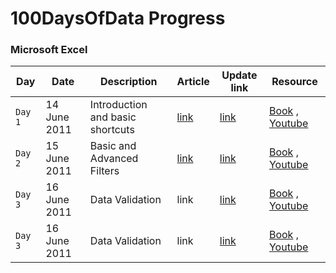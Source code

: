 
# 100DaysOfData Progress

### Microsoft Excel

| Day  | Date | Description  | Article   | Update link  | Resource  |
|---|---|---|---|---|---|
| `Day 1`  | 14 June 2011 |Introduction and basic shortcuts  | [link](https://lourdemary.hashnode.dev/day-01-of-100-days-of-code-in-data-analytics-microsoft-excel-fundamentals#heading-excel-but-why)  |  [link](https://twitter.com/DataNoMadd/status/1536421127458652160)  | [Book](http://excelpro.ir/wp-content/uploads/2015/10/Excel_2010_For_Dummies.pdf) , [Youtube](https://www.youtube.com/c/LeilaGharani)|
| `Day 2`  | 15 June 2011 |Basic and Advanced Filters  | [link](https://lourdemary.hashnode.dev/day-02-of-100-days-of-code-in-data-analytics-basic-excel-filter)  |  [link](https://twitter.com/DataNoMadd/status/1536740802893729792)  | [Book](http://excelpro.ir/wp-content/uploads/2015/10/Excel_2010_For_Dummies.pdf) , [Youtube](https://www.youtube.com/c/LeilaGharani)|
| `Day 3`  | 16 June 2011 |Data Validation  | link |  [link](https://twitter.com/DataNoMadd/status/1537133444936790016?s=20&t=Lh97FDbBQbLbcivNLLvJBw)  | [Book](http://excelpro.ir/wp-content/uploads/2015/10/Excel_2010_For_Dummies.pdf) , [Youtube](https://www.youtube.com/c/LeilaGharani)|
| `Day 3`  | 16 June 2011 |Data Validation  | link |  [link](https://twitter.com/DataNoMadd/status/1537492067672215552?s=20&t=Lh97FDbBQbLbcivNLLvJBw)  | [Book](http://excelpro.ir/wp-content/uploads/2015/10/Excel_2010_For_Dummies.pdf) , [Youtube](https://www.youtube.com/c/LeilaGharani)|

